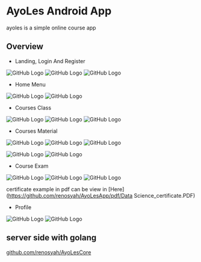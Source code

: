 # AyoLes Android App

ayoles is a simple online course app

## Overview


* Landing, Login And Register

![GitHub Logo](/img/1_1.jpg) ![GitHub Logo](/img/1_2.jpg) ![GitHub Logo](/img/1_3.jpg)





* Home Menu

![GitHub Logo](/img/2_1.jpg) ![GitHub Logo](/img/2_3.jpg)



* Courses Class

![GitHub Logo](/img/3_1.jpg) ![GitHub Logo](/img/3_2.jpg) ![GitHub Logo](/img/4_1.jpg)


* Courses Material

![GitHub Logo](/img/4_2.jpg) ![GitHub Logo](/img/4_3.jpg) ![GitHub Logo](/img/4_4.jpg)

![GitHub Logo](/img/4_5.jpg) ![GitHub Logo](/img/4_6.jpg)




* Course Exam

![GitHub Logo](/img/5_1.jpg) ![GitHub Logo](/img/5_4.jpg) ![GitHub Logo](/img/5_5.jpg)


certificate example in pdf can be view in [Here](https://github.com/renosyah/AyoLesApp/pdf/Data Science_certificate.PDF)



* Profile

![GitHub Logo](/img/6_1.jpg) ![GitHub Logo](/img/6_2.jpg)

## server side with golang

[github.com/renosyah/AyoLesCore](https://github.com/renosyah/AyoLesCore)



